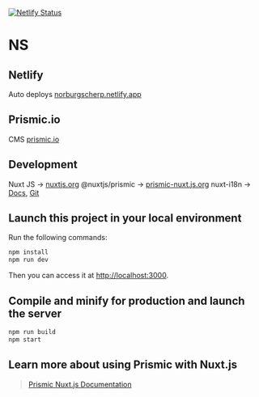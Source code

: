 


[![Netlify Status](https://api.netlify.com/api/v1/badges/510a4ab2-063f-4de1-b949-7bb8952b46cb/deploy-status)](https://app.netlify.com/sites/norburgscherp/deploys)


# NS

## Netlify
Auto deploys
[norburgscherp.netlify.app](https://norburgscherp.netlify.app/)

## Prismic.io
CMS
[prismic.io](https://prismic.io/)

## Development
Nuxt JS -> [nuxtjs.org](https://nuxtjs.org/)
@nuxtjs/prismic -> [prismic-nuxt.js.org](https://prismic-nuxt.js.org/)
nuxt-i18n -> [Docs](https://nuxt-community.github.io/nuxt-i18n/), [Git](https://github.com/nuxt-community/nuxt-i18n)


## Launch this project in your local environment

Run the following commands:

``` bash
npm install
npm run dev
```
Then you can access it at [http://localhost:3000](http://localhost:3000).

## Compile and minify for production and launch the server
``` bash
npm run build
npm start
```

## Learn more about using Prismic with Nuxt.js

> [Prismic Nuxt.js Documentation](https://prismic.io/docs/vuejs/beyond-the-api/primsic-nuxt)

